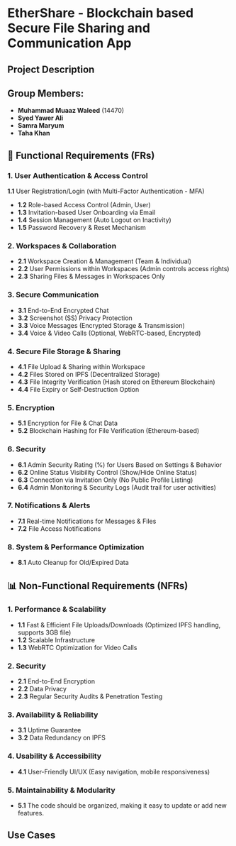 # EtherShare - Blockchain based Secure File Sharing and Communication App

## Project Description

## Group Members:

- **Muhammad Muaaz Waleed** (14470)  
- **Syed Yawer Ali**  
- **Samra Maryum**  
- **Taha Khan**  

## 📜 Functional Requirements (FRs)  

### 1. User Authentication & Access Control  

**1.1** User Registration/Login (with Multi-Factor Authentication - MFA) <br> 
- **1.2** Role-based Access Control (Admin, User)  
- **1.3** Invitation-based User Onboarding via Email  
- **1.4** Session Management (Auto Logout on Inactivity)  
- **1.5** Password Recovery & Reset Mechanism  

### 2. Workspaces & Collaboration  

- **2.1** Workspace Creation & Management (Team & Individual)  
- **2.2** User Permissions within Workspaces (Admin controls access rights)  
- **2.3** Sharing Files & Messages in Workspaces Only  

### 3. Secure Communication  

- **3.1** End-to-End Encrypted Chat  
- **3.2** Screenshot (SS) Privacy Protection  
- **3.3** Voice Messages (Encrypted Storage & Transmission)  
- **3.4** Voice & Video Calls (Optional, WebRTC-based, Encrypted)  

### 4. Secure File Storage & Sharing  

- **4.1** File Upload & Sharing within Workspace  
- **4.2** Files Stored on IPFS (Decentralized Storage)  
- **4.3** File Integrity Verification (Hash stored on Ethereum Blockchain)  
- **4.4** File Expiry or Self-Destruction Option  

### 5. Encryption  

- **5.1** Encryption for File & Chat Data  
- **5.2** Blockchain Hashing for File Verification (Ethereum-based)  

### 6. Security  

- **6.1** Admin Security Rating (%) for Users Based on Settings & Behavior  
- **6.2** Online Status Visibility Control (Show/Hide Online Status)  
- **6.3** Connection via Invitation Only (No Public Profile Listing)  
- **6.4** Admin Monitoring & Security Logs (Audit trail for user activities)  

### 7. Notifications & Alerts  

- **7.1** Real-time Notifications for Messages & Files  
- **7.2** File Access Notifications  

### 8. System & Performance Optimization  

- **8.1** Auto Cleanup for Old/Expired Data  

## 📊 Non-Functional Requirements (NFRs)  

### 1. Performance & Scalability  

- **1.1** Fast & Efficient File Uploads/Downloads (Optimized IPFS handling, supports 3GB file)  
- **1.2** Scalable Infrastructure  
- **1.3** WebRTC Optimization for Video Calls  

### 2. Security  

- **2.1** End-to-End Encryption  
- **2.2** Data Privacy  
- **2.3** Regular Security Audits & Penetration Testing  

### 3. Availability & Reliability  

- **3.1** Uptime Guarantee  
- **3.2** Data Redundancy on IPFS  

### 4. Usability & Accessibility  

- **4.1** User-Friendly UI/UX (Easy navigation, mobile responsiveness)  

### 5. Maintainability & Modularity  

- **5.1** The code should be organized, making it easy to update or add new features.  

## Use Cases
